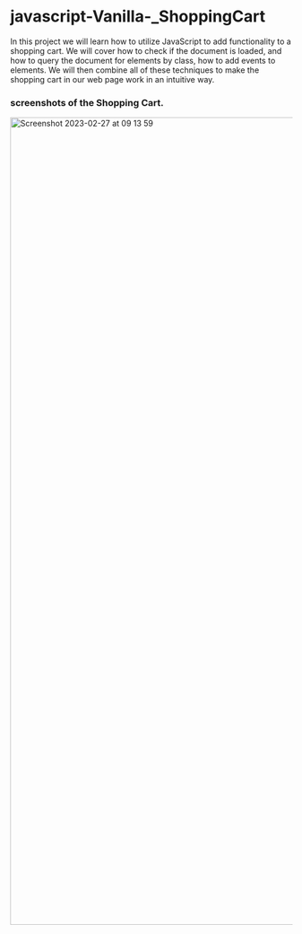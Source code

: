 # javascript-Vanilla-\_ShoppingCart

In this project we will learn how to utilize JavaScript to add functionality to a shopping cart.
We will cover how to check if the document is loaded, and how to query the document for elements by class,
how to add events to elements. We will then combine all of these techniques to make the shopping cart in our web page work in an intuitive way.

### screenshots of the Shopping Cart.

<img width="1440" alt="Screenshot 2023-02-27 at 09 13 59" src="https://user-images.githubusercontent.com/73651340/221688161-e80f8faa-d080-495a-aa0f-6f7905b71eec.png">
